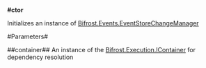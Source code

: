 **#ctor**

Initializes an instance of [Bifrost.Events.EventStoreChangeManager](Bifrost.Events.EventStoreChangeManager)

#Parameters#


##container##
An instance of the [Bifrost.Execution.IContainer](Bifrost.Execution.IContainer) for dependency resolution
